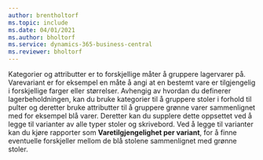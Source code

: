 ```yaml
---
author: brentholtorf
ms.topic: include
ms.date: 04/01/2021
ms.author: bholtorf
ms.service: dynamics-365-business-central
ms.reviewer: bholtorf
---
```

Kategorier og attributter er to forskjellige måter å gruppere lagervarer på. Varevariant er for eksempel en måte å angi at en bestemt vare er tilgjengelig i forskjellige farger eller størrelser. Avhengig av hvordan du definerer lagerbeholdningen, kan du bruke kategorier til å gruppere stoler i forhold til pulter og deretter bruke attributter til å gruppere grønne varer sammenlignet med for eksempel blå varer. Deretter kan du supplere dette oppsettet ved å legge til varianter av alle typer stoler og skrivebord. Ved å legge til varianter kan du kjøre rapporter som **Varetilgjengelighet per variant**, for å finne eventuelle forskjeller mellom de blå stolene sammenlignet med grønne stoler.
